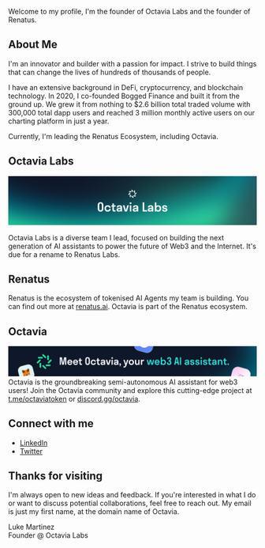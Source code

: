 Welcome to my profile, I'm the founder of Octavia Labs and the founder of Renatus.

## About Me
I'm an innovator and builder with a passion for impact. I strive to build things that can change the lives of hundreds of thousands of people. 

I have an extensive background in DeFi, cryptocurrency, and blockchain technology. In 2020, I co-founded Bogged Finance and built it from the ground up. We grew it from nothing to $2.6 billion total traded volume with 300,000 total dapp users and reached 3 million monthly active users on our charting platform in just a year.

Currently, I'm leading the Renatus Ecosystem, including Octavia.

## Octavia Labs
![Octavia Labs](/images/labs1.png)

Octavia Labs is a diverse team I lead, focused on building the next generation of AI assistants to power the future of Web3 and the Internet. It's due for a rename to Renatus Labs.

## Renatus
Renatus is the ecosystem of tokenised AI Agents my team is building. You can find out more at [renatus.ai](https://renatus.ai). Octavia is part of the Renatus ecosystem.

## Octavia
![Meet Octavia your web3 assistant](/images/meet.png)
Octavia is the groundbreaking semi-autonomous AI assistant for web3 users! Join the Octavia community and explore this cutting-edge project at [t.me/octaviatoken](https://t.me/octaviatoken) or [discord.gg/octavia](https://discord.gg/octavia). 

## Connect with me
- [LinkedIn](https://www.linkedin.com/in/luke-martinez-octavia-labs)
- [Twitter](https://twitter.com/lukebogged)

## Thanks for visiting
I'm always open to new ideas and feedback. If you're interested in what I do or want to discuss potential collaborations, feel free to reach out. My email is just my first name, at the domain name of Octavia.

Luke Martinez  
Founder @ Octavia Labs
